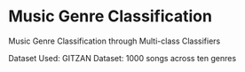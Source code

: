 # Music Genre Classification
Music Genre Classification through Multi-class Classifiers

Dataset Used: GITZAN Dataset: 1000 songs across ten genres
